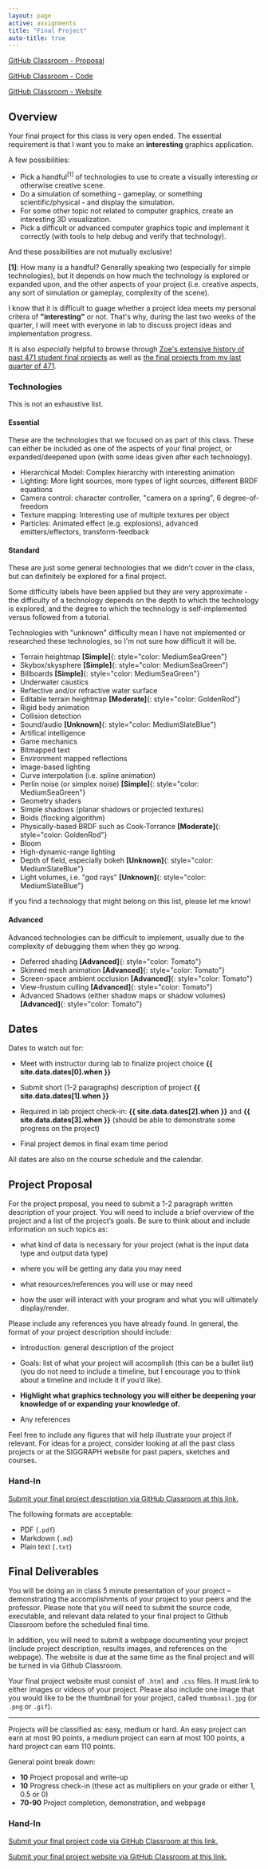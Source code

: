 ```yaml
---
layout: page
active: assignments
title: "Final Project"
auto-title: true
---
```


<p><a href="https://classroom.github.com/a/dLRmHrl4" class="btn btn-info">GitHub Classroom - Proposal</a></p>
<p><a href="https://classroom.github.com/a/-NdAZ3Vw" class="btn btn-info">GitHub Classroom - Code</a></p>
<p><a href="https://classroom.github.com/a/aHeB6af4" class="btn btn-info">GitHub Classroom - Website</a></p>

## Overview

Your final project for this class is very open ended.
The essential requirement is that I want you to make an **interesting** graphics application.

A few possibilities:

* Pick a handful<sup>[1]</sup> of technologies to use to create a visually interesting or otherwise creative scene.
* Do a simulation of something - gameplay, or something scientific/physical - and display the simulation.
* For some other topic not related to computer graphics, create an interesting 3D visualization.
* Pick a difficult or advanced computer graphics topic and implement it correctly (with tools to help debug and verify that technology).

And these possibilities are not mutually exclusive!

**\[1\]**: How many is a handful? Generally speaking two (especially for simple technologies), but it depends on how much the technology is explored or expanded upon,
and the other aspects of your project (i.e. creative aspects, any sort of simulation or gameplay, complexity of the scene).

I know that it is difficult to guage whether a project idea meets my personal critera of **"interesting"** or not.
That's why, during the last two weeks of the quarter, I will meet with everyone in lab to discuss project ideas and implementation progress.

It is also *especially* helpful to browse through [Zoe's extensive history of past 471 student final projects](http://users.csc.calpoly.edu/~zwood/teaching/csc471/top_final.html)
as well as [the final projects from my last quarter of 471](http://users.csc.calpoly.edu/~idunn01/teaching/csc471/finalf17/).

### Technologies

This is not an exhaustive list.

#### Essential

These are the technologies that we focused on as part of this class.
These can either be included as one of the aspects of your final project,
or expanded/deepened upon (with some ideas given after each technology).

* Hierarchical Model: Complex hierarchy with interesting animation
* Lighting: More light sources, more types of light sources, different BRDF equations
* Camera control: character controller, "camera on a spring", 6 degree-of-freedom
* Texture mapping: Interesting use of multiple textures per object
* Particles: Animated effect (e.g. explosions), advanced emitters/effectors, transform-feedback


#### Standard

These are just some general technologies that we didn't cover in the class,
but can definitely be explored for a final project.

Some difficulty labels have been applied but they are very approximate -
the difficulty of a technology depends on the depth to which the technology is explored,
and the degree to which the technology is self-implemented versus followed from a tutorial.

Technologies with "unknown" difficulty mean I have not implemented or researched these technologies,
so I'm not sure how difficult it will be.

* Terrain heightmap **[Simple]**{: style="color: MediumSeaGreen"}
* Skybox/skysphere **[Simple]**{: style="color: MediumSeaGreen"}
* Billboards **[Simple]**{: style="color: MediumSeaGreen"}
* Underwater caustics
* Reflective and/or refractive water surface
* Editable terrain heightmap **[Moderate]**{: style="color: GoldenRod"}
* Rigid body animation
* Collision detection
* Sound/audio **[Unknown]**{: style="color: MediumSlateBlue"}
* Artifical intelligence
* Game mechanics
* Bitmapped text
* Environment mapped reflections
* Image-based lighting
* Curve interpolation (i.e. spline animation)
* Perlin noise (or simplex noise) **[Simple]**{: style="color: MediumSeaGreen"}
* Geometry shaders
* Simple shadows (planar shadows or projected textures)
* Boids (flocking algorithm)
* Physically-based BRDF such as Cook-Torrance **[Moderate]**{: style="color: GoldenRod"}
* Bloom
* High-dynamic-range lighting
* Depth of field, especially bokeh **[Unknown]**{: style="color: MediumSlateBlue"}
* Light volumes, i.e. "god rays" **[Unknown]**{: style="color: MediumSlateBlue"}

If you find a technology that might belong on this list, please let me know!

#### Advanced

Advanced technologies can be difficult to implement,
usually due to the complexity of debugging them when they go wrong.

* Deferred shading **[Advanced]**{: style="color: Tomato"}
* Skinned mesh animation **[Advanced]**{: style="color: Tomato"}
* Screen-space ambient occlusion **[Advanced]**{: style="color: Tomato"}
* View-frustum culling **[Advanced]**{: style="color: Tomato"}
* Advanced Shadows (either shadow maps or shadow volumes) **[Advanced]**{: style="color: Tomato"}


## Dates

Dates to watch out for:

- Meet with instructor during lab to finalize project choice **{{ site.data.dates[0].when }}**

- Submit short (1-2 paragraphs) description of project **{{ site.data.dates[1].when }}**

- Required in lab project check-in: **{{ site.data.dates[2].when }}** and **{{ site.data.dates[3].when }}**
  (should be able to demonstrate some progress on the project)

- Final project demos in final exam time period

All dates are also on the course schedule and the calendar.



## Project Proposal

For the project proposal, you need to submit a 1-2 paragraph written description of your project.
You will need to include a brief overview of the project and a list of the project’s goals.
Be sure to think about and include information on such topics as:

- what kind of data is necessary for your project (what is the input data type and output data type)

- where you will be getting any data you may need

- what resources/references you will use or may need

- how the user will interact with your program and what you will ultimately display/render.

Please include any references you have already found.
In general, the format of your project description should include:

- Introduction: general description of the project

- Goals: list of what your project will accomplish (this can be a bullet list)
  (you do not need to include a timeline, but I encourage you to think about a timeline and include it if you’d like).

- **Highlight what graphics technology you will either be deepening your knowledge of or expanding your knowledge of.**

- Any references

Feel free to include any figures that will help illustrate your project if relevant.
For ideas for a project, consider looking at all the past class projects or at the SIGGRAPH website for past papers, sketches and courses.

### Hand-In

[Submit your final project description via GitHub Classroom at this link.](https://classroom.github.com/a/dLRmHrl4)

The following formats are acceptable:

- PDF (`.pdf`)
- Markdown (`.md`)
- Plain text (`.txt`)



## Final Deliverables

You will be doing an in class 5 minute presentation of your project – demonstrating the accomplishments of your project to your peers and the professor.
Please note that you will need to submit the source code, executable, and relevant data related to your final project to Github Classroom before the scheduled final time.

In addition, you will need to submit a webpage documenting your project (include project description, results images, and references on the webpage).
The website is due at the same time as the final project and will be turned in via Github Classroom.

Your final project website must consist of `.html` and `.css` files.
It must link to either images or videos of your project.
Please also include one image that you would like to be the thumbnail for your project, called `thumbnail.jpg` (or `.png` or `.gif`).


---

Projects will be classified as: easy, medium or hard.
An easy project can earn at most 90 points, a medium project can earn at most 100 points, a hard project can earn 110 points.

General point break down:

- **10** Project proposal and write-up
- **10** Progress check-in (these act as multipliers on your grade or either 1, 0.5 or 0)
- **70-90** Project completion, demonstration, and webpage

### Hand-In

[Submit your final project code via GitHub Classroom at this link.](https://classroom.github.com/a/-NdAZ3Vw)

[Submit your final project website via GitHub Classroom at this link.](https://classroom.github.com/a/aHeB6af4)
